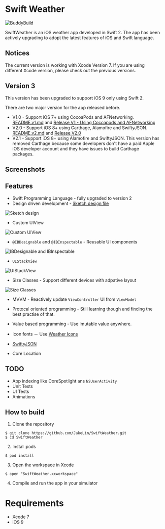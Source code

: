 Swift Weather
============
[![BuddyBuild](https://dashboard.buddybuild.com/api/statusImage?appID=562a9aac2492560100211378&branch=master&build=latest)](https://dashboard.buddybuild.com/apps/562a9aac2492560100211378/build/latest)

SwiftWeather is an iOS weather app developed in Swift 2. The app has been actively upgrading to adopt the latest features of iOS and Swift language.

## Notices
The current version is working with Xcode Version 7. If you are using different Xcode version, please check out the previous versions.

## Version 3
This version has been upgraded to support iOS 9 only using Swift 2.

There are two major version for the app released before.

* V1.0 - Support iOS 7+ using CocoaPods and AFNetworking. [README.v1.md](https://github.com/JakeLin/SwiftWeather/blob/master/README.v1.md) and [Release V1 - Using Cocoapods and AFNetworking](https://github.com/JakeLin/SwiftWeather/releases/tag/V1)
* V2.0 - Support iOS 8+ using Carthage, Alamofire and SwiftyJSON. [README.v2.md](https://github.com/JakeLin/SwiftWeather/blob/master/README.v2.md) and [Release V2.0](https://github.com/JakeLin/SwiftWeather/releases/tag/v2.0)
* V2.1 -  Support iOS 8+ using Alamofire and SwiftyJSON. This version has removed Carthage because some developers don't have a paid Apple iOS developer account and they have issues to build Carthage packages.


## Screenshots


## Features
* Swift Programming Language - fully upgraded to version 2
* Design driven development - [Sketch design file ](https://raw.githubusercontent.com/JakeLin/SwiftWeather/master/Design/SwiftWeather.sketch)

![Sketch design](https://raw.githubusercontent.com/JakeLin/SwiftWeather/master/screenshots/SketchDesign.png)
 
* Custom UIView

![Custom UIView](https://raw.githubusercontent.com/JakeLin/SwiftWeather/master/screenshots/Custom-UIView.png)

* `@IBDesignable` and `@IBInspectable` - Reusable UI components

![IBDesignable and IBInspectable](https://raw.githubusercontent.com/JakeLin/SwiftWeather/master/screenshots/IBDesignable-IBInspectable.png)

* `UIStackView` 

![UIStackView](https://raw.githubusercontent.com/JakeLin/SwiftWeather/master/screenshots/UIStackView.png)
 
* Size Classes - Support different devices with adpative layout

![Size Classes](https://raw.githubusercontent.com/JakeLin/SwiftWeather/master/screenshots/UIStackView-with-Size-Classes.png)

* MVVM - Reactively update `ViewController` UI from `ViewModel`

* Protocal oriented programming - Still learning though and finding the best practise of that.

* Value based programming - Use imutable value anywhere.

* Icon fonts － Use [Weather Icons](https://erikflowers.github.io/weather-icons/)
 
* [SwiftyJSON](https://github.com/SwiftyJSON/SwiftyJSON)

* Core Location

## TODO
* App indexing like CoreSpotlight ans `NSUserActivity`
* Unit Tests
* UI Tests
* Animations  

## How to build

1) Clone the repository

```
$ git clone https://github.com/JakeLin/SwiftWeather.git
$ cd SwiftWeather
```

2) Install pods

```
$ pod install
```

3) Open the workspace in Xcode

```
$ open "SwiftWeather.xcworkspace"
```

4) Compile and run the app in your simulator

# Requirements

* Xcode 7
* iOS 9

